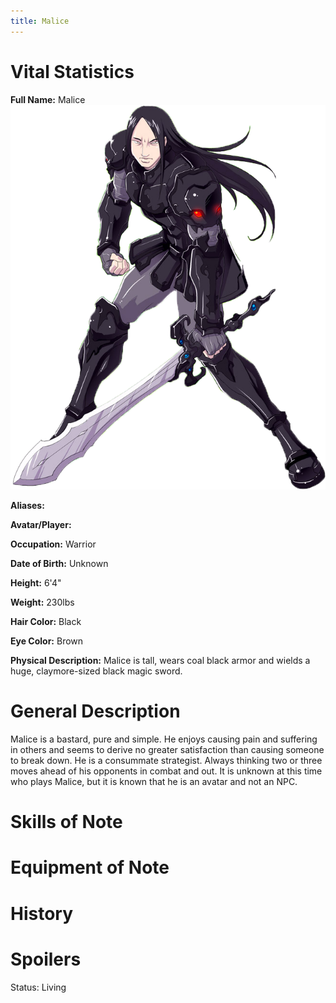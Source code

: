 ```yaml
---
title: Malice
---
```


# Vital Statistics

**Full Name:** Malice ![Malice](/images/Malice_Solo.png)

**Aliases:**

**Avatar/Player:**

**Occupation:** Warrior

**Date of Birth:** Unknown

**Height:** 6'4"

**Weight:** 230lbs

**Hair Color:** Black

**Eye Color:** Brown

**Physical Description:** Malice is tall, wears coal black armor and wields a
huge, claymore-sized black magic sword.

# General Description

Malice is a bastard, pure and simple. He enjoys causing pain and suffering in
others and seems to derive no greater satisfaction than causing someone to break
down. He is a consummate strategist. Always thinking two or three moves ahead of
his opponents in combat and out. It is unknown at this time who plays Malice,
but it is known that he is an avatar and not an NPC.

# Skills of Note

# Equipment of Note

# History

# Spoilers

Status: Living
